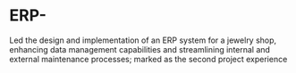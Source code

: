 # ERP-
Led the design and implementation of an ERP
system for a jewelry shop, enhancing data
management capabilities and streamlining internal
and external maintenance processes; marked as the
second project experience
